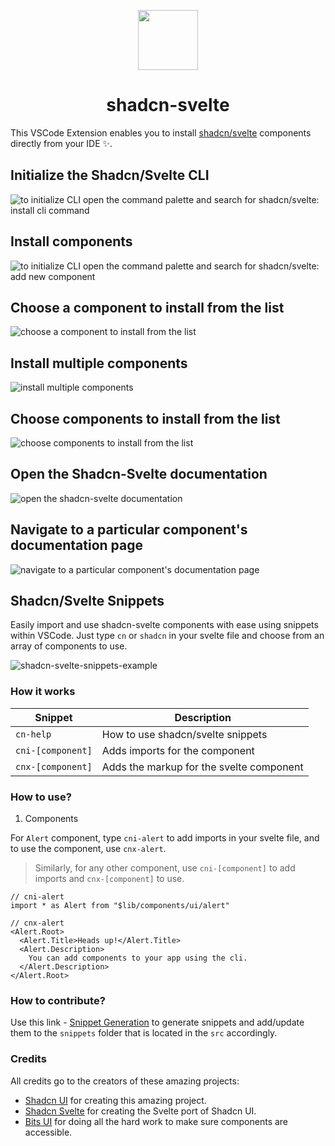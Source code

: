 <p align="center">
 <img align="center" src="https://raw.githubusercontent.com/selemondev/vscode-shadcn-svelte/master/src/images/icon.png" height="96" />
 <h1 align="center">
  shadcn-svelte
 </h1>
</p>

This VSCode Extension enables you to install [shadcn/svelte](https://shadcn-svelte.com) components directly from your IDE ✨.

## Initialize the Shadcn/Svelte CLI

![to initialize CLI open the command palette and search for shadcn/svelte: install cli command](https://raw.githubusercontent.com/selemondev/vscode-shadcn-svelte/master/src/assets/images/init-cli.png)

## Install components

![to initialize CLI open the command palette and search for shadcn/svelte: add new component](https://raw.githubusercontent.com/selemondev/vscode-shadcn-svelte/master/src/assets/images/add-new-component.png)

## Choose a component to install from the list

![choose a component to install from the list](https://raw.githubusercontent.com/selemondev/vscode-shadcn-svelte/master/src/assets/images/add-new-component-preview.png)

## Install multiple components

![install multiple components](https://raw.githubusercontent.com/selemondev/vscode-shadcn-svelte/master/src/assets/images/add-multiple-components.png)

## Choose components to install from the list
![choose components to install from the list](https://raw.githubusercontent.com/selemondev/vscode-shadcn-svelte/master/src/assets/images/add-multiple-components-preview.png)

## Open the Shadcn-Svelte documentation

![open the shadcn-svelte documentation](https://raw.githubusercontent.com/selemondev/vscode-shadcn-svelte/master/src/assets/images/shadcn-svelte-docs.png)

## Navigate to a particular component's documentation page

![navigate to a particular component's documentation page](https://raw.githubusercontent.com/selemondev/vscode-shadcn-svelte/master/src/assets/images/shadcn-svelte-component-docs.png)

## Shadcn/Svelte Snippets

Easily import and use shadcn-svelte components with ease using snippets within VSCode. Just type `cn` or `shadcn` in your svelte file and choose from an array of components to use.

![shadcn-svelte-snippets-example](https://raw.githubusercontent.com/selemondev/vscode-shadcn-svelte/master/src/assets/images/shadcn-svelte-import.png)

### How it works

| Snippet           | Description                            |
| ----------------- | -------------------------------------- |
| `cn-help`         | How to use shadcn/svelte snippets      |
| `cni-[component]` | Adds imports for the component         |
| `cnx-[component]` | Adds the markup for the svelte component|

### How to use?

1. Components

For `Alert` component, type `cni-alert` to add imports in your svelte file, and to use the component, use `cnx-alert`.

> Similarly, for any other component, use `cni-[component]` to add imports and `cnx-[component]` to use.

```tsx
// cni-alert
import * as Alert from "$lib/components/ui/alert"

// cnx-alert
<Alert.Root>
  <Alert.Title>Heads up!</Alert.Title>
  <Alert.Description>
    You can add components to your app using the cli.
  </Alert.Description>
</Alert.Root>
```

### How to contribute?

Use this link - [Snippet Generation](https://snippet-generator.app/?description=https%3A%2F%2Fwww.shadcn-svelte.com%2Fdocs%2Fcomponents&tabtrigger=shadcn-&snippet=&mode=vscode) to generate snippets and add/update them to the `snippets` folder that is located in the `src` accordingly.


### Credits 

All credits go to the creators of these amazing projects:

- [Shadcn UI](https://ui.shadcn.com) for creating this amazing project.
- [Shadcn Svelte](https://shadcn-svelte.com) for creating the Svelte port of Shadcn UI.
- [Bits UI](https://www.bits-ui.com/docs/introduction) for doing all the hard work to make sure components are accessible.
